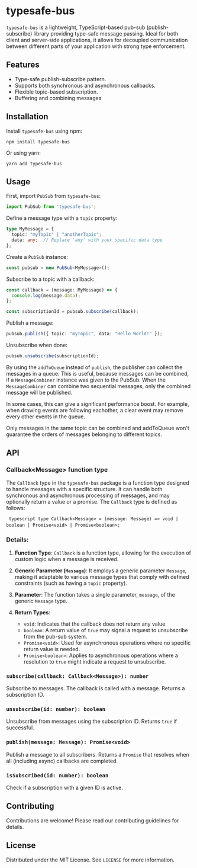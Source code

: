 
# typesafe-bus

`typesafe-bus` is a lightweight, TypeScript-based pub-sub (publish-subscribe) library providing type-safe message passing. Ideal for both client and server-side applications, it allows for decoupled communication between different parts of your application with strong type enforcement.

## Features

- Type-safe publish-subscribe pattern.
- Supports both synchronous and asynchronous callbacks.
- Flexible topic-based subscription.
- Buffering and combining messages

## Installation

Install `typesafe-bus` using npm:

```
npm install typesafe-bus
```

Or using yarn:

```
yarn add typesafe-bus
```

## Usage

First, import `PubSub` from `typesafe-bus`:

```typescript
import PubSub from 'typesafe-bus';
```

Define a message type with a `topic` property:

```typescript
type MyMessage = {
  topic: "myTopic" | "anotherTopic";
  data: any;  // Replace 'any' with your specific data type
};
```

Create a `PubSub` instance:

```typescript
const pubsub = new PubSub<MyMessage>();
```

Subscribe to a topic with a callback:

```typescript
const callback = (message: MyMessage) => {
  console.log(message.data);
};

const subscriptionId = pubsub.subscribe(callback);
```

Publish a message:

```typescript
pubsub.publish({ topic: "myTopic", data: "Hello World!" });
```

Unsubscribe when done:

```typescript
pubsub.unsubscribe(subscriptionId);
```

By using the `addToQueue` instead of `publish`, the publisher can collect the messages in a queue. This is useful, because messages can be combined, if a `MessageCombiner` instance was given to the PubSub. When the `MessageCombiner` can combine two sequential messages, only the combined message will be published.

In some cases, this can give a significant performance boost. For example, when drawing events are following eachother, a clear event may remove every other events in the queue.

Only messages in the same topic can be combined and addToQueue won't guarantee the orders of messages belonging to different topics.

## API

### Callback\<Message\> function type

The `Callback` type in the `typesafe-bus` package is a function type designed to handle messages with a specific structure. It can handle both synchronous and asynchronous processing of messages, and may optionally return a value or a promise. The `Callback` type is defined as follows:

` ` `typescript
type Callback<Message> = (message: Message) => void | boolean | Promise<void> | Promise<boolean>;
` ` `

### Details:

1. **Function Type**: `Callback` is a function type, allowing for the execution of custom logic when a message is received.

2. **Generic Parameter (`Message`)**: It employs a generic parameter `Message`, making it adaptable to various message types that comply with defined constraints (such as having a `topic` property).

3. **Parameter**: The function takes a single parameter, `message`, of the generic `Message` type.

4. **Return Types**:
   - `void`: Indicates that the callback does not return any value.
   - `boolean`: A return value of `true` may signal a request to unsubscribe from the pub-sub system.
   - `Promise<void>`: Used for asynchronous operations where no specific return value is needed.
   - `Promise<boolean>`: Applies to asynchronous operations where a resolution to `true` might indicate a request to unsubscribe.

### `subscribe(callback: Callback<Message>): number`

Subscribe to messages. The callback is called with a message. Returns a subscription ID.

### `unsubscribe(id: number): boolean`

Unsubscribe from messages using the subscription ID. Returns `true` if successful.

### `publish(message: Message): Promise<void>`

Publish a message to all subscribers. Returns a `Promise` that resolves when all (including async) callbacks are completed.

### `isSubscribed(id: number): boolean`

Check if a subscription with a given ID is active.

## Contributing

Contributions are welcome! Please read our contributing guidelines for details.

## License

Distributed under the MIT License. See `LICENSE` for more information.
